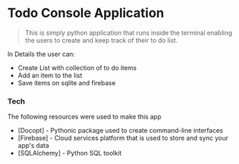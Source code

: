# Todo Console Application


> This is simply python application that runs inside the terminal
> enabling the users to create and keep track of their 
> to do list.

In Details the user can:


 - Create List with collection of to do items
 - Add an item to the list
 - Save items on sqlite and firebase

### Tech

The following resources were used to make this app

* [Docopt] - Pythonic package used to create command-line interfaces 
* [Firebase] - Cloud services platform that is used to store and sync your app's data
* [SQLAlchemy] - Python SQL toolkit 

